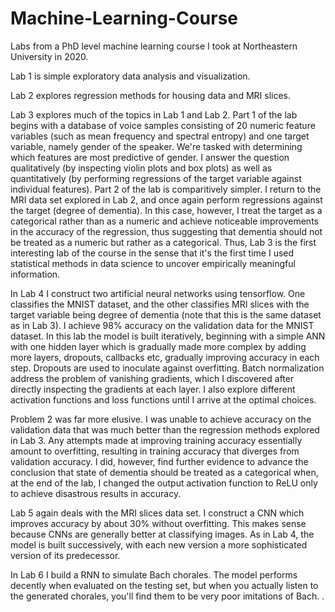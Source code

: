 # Machine-Learning-Course
Labs from a PhD level machine learning course I took at Northeastern University in 2020.

Lab 1 is simple exploratory data analysis and visualization.

Lab 2 explores regression methods for housing data and MRI slices.

Lab 3 explores much of the topics in Lab 1 and Lab 2. Part 1 of the lab begins with a database of voice samples consisting of 20 numeric feature variables (such as mean frequency and spectral entropy) and one target variable, namely gender of the speaker. 
We're tasked with determining which features are most predictive of gender. I answer the question qualitatively (by inspecting violin plots and box plots) as well as quantitatively (by performing regressions of the target variable against individual features). 
Part 2 of the lab is comparitively simpler. I return to the MRI data set explored in Lab 2, and once again perform regressions against the target (degree of dementia). In this case, however, I treat the target as a categorical rather than as a numeric and achieve noticeable improvements in the accuracy of the regression, thus suggesting that dementia should not be treated as a numeric but rather as a categorical.
Thus, Lab 3 is the first interesting lab of the course in the sense that it's the first time I used statistical methods in data science to uncover empirically meaningful information. 

In Lab 4 I construct two artificial neural networks using tensorflow. One classifies the MNIST dataset, and the other classifies MRI slices with the target variable being degree of dementia (note that this is the same dataset as in Lab 3). I achieve 98% accuracy on the validation data for the MNIST dataset. In this lab the model is built iteratively, beginning with a simple ANN with one hidden layer which is gradually made more complex by adding more layers, dropouts, callbacks etc, gradually improving accuracy in each step. Dropouts are used to inoculate against overfitting. Batch normalization address the problem of vanishing gradients, which I discovered after directly inspecting the gradients at each layer. I also explore different activation functions and loss functions until I arrive at the optimal choices.

Problem 2 was far more elusive. I was unable to achieve accuracy on the validation data that was much better than the regression methods explored in Lab 3. Any attempts made at improving training accuracy essentially amount to overfitting, resulting in training accuracy that diverges from validation accuracy. I did, however, find further evidence to advance the conclusion that state of dementia should be treated as a categorical when, at the end of the lab, I changed the output activation function to ReLU only to achieve disastrous results in accuracy.

Lab 5 again deals with the MRI slices data set. I construct a CNN which improves accuracy by about 30% without overfitting. This makes sense because CNNs are generally better at classifying images.
As in Lab 4, the model is built successively, with each new version a more sophisticated version of its predecessor. 

In Lab 6 I build a RNN to simulate Bach chorales. The model performs decently when evaluated on the testing set, but when you actually listen to the generated chorales, you'll find them to be very poor imitations of Bach. 
. 
